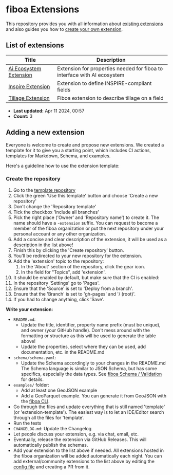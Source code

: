# fiboa Extensions

This repository provides you with all information about [existing extensions](#list-of-extensions) 
and also guides you how to [create your own extension](#adding-a-new-extension).

## List of extensions

| Title | Description |
| ----- | ----------- |
| [Ai Ecosystem Extension](https://github.com/fiboa/ai-ecosystem-extension) | Extension for properties needed for fiboa to interface with AI ecosystem |
| [Inspire Extension](https://github.com/fiboa/inspire-extension) | Extension to define INSPIRE-compliant fields |
| [Tillage Extension](https://github.com/fiboa/tillage-extension) | Fiboa extension to describe tillage on a field |

* **Last updated:** Apr 11 2024, 00:57 
* **Count:** 3

## Adding a new extension

Everyone is welcome to create and propose new extensions.
We created a template for it to give you a starting point, which includes
CI actions, templates for Markdown, Schema, and examples.

Here's a guideline how to use the extension template:

### Create the repository

1. Go to the [template repository](https://github.com/fiboa/extension-template)
2. Click the green 'Use this template' button and choose 'Create a new repository'
3. Don't change the 'Repository template'
4. Tick the checkbox 'Include all branches'
5. Pick the right place ('Owner' and 'Repository name') to create it.
   The name should have a `-extension` suffix.
   You can request to become a member of the fiboa organization or
   put the next repository under your personal account or any other organization.
6. Add a concise and clear description of the extension, it will be used as a description in the list above!
7. Finish this by clicking the 'Create repository' button.
8. You'll be redirected to your new repository for the extension.
9. Add the 'extension' topic to the repository:
   1. In the 'About' section of the repository, click the gear icon.
   2. In the field for "Topics", add 'extension'.
10. It should be enabled by default, but make sure that the CI is enabled:
   1. In the repository 'Settings' go to 'Pages'.
   2. Ensure that the 'Source' is set to 'Deploy from a branch'.
   3. Ensure that the 'Branch' is set to 'gh-pages' and '/ (root)'.
   4. If you had to change anything, click 'Save'.

**Write your extension:**

* `README.md`:
  * Update the title, identifier, property name prefix (must be unique), and owner (your GitHub handle).
  Don't mess around with the formatting or structure as this will be used to generate the table above!
  * Update the properties, select where they can be used, add documentation, etc. in the README.md
* `schema/schema.yaml`:
  * Update the Schema accordingly to your changes in the README.md
    The Schema language is similar to JSON Schema, but has some specifics, especially the data types.
    See [fiboa Schema / Validation](https://github.com/fiboa/specification/blob/main/core/validation.md) for details.
* `examples/` folder:
  * Add at least one GeoJSON example
  * Add a GeoParquet example. You can generate it from GeoJSON with the [fiboa CLI](https://github.com/fiboa/cli).
* Go through the files and update everything that is still named 'template' (or 'extension-template').
  The easiest way is to let an IDE/Editor search through all the files for 'template'.
* Run the tests
* `CHANGELOG.md`: Update the Changelog
* Let people discuss your extension, e.g. via chat, email, etc.
* Eventually, release the extension via GitHub Releases.
  This will automatically publish the schemas.
* Add your extension to the list above if needed.
  All extensions hosted in the fiboa organization will be added automatically each night.
  You can add external/community extensions to the list above by editing the [config file](https://github.com/fiboa/extensions/edit/main/config.yaml) and creating a PR from it.